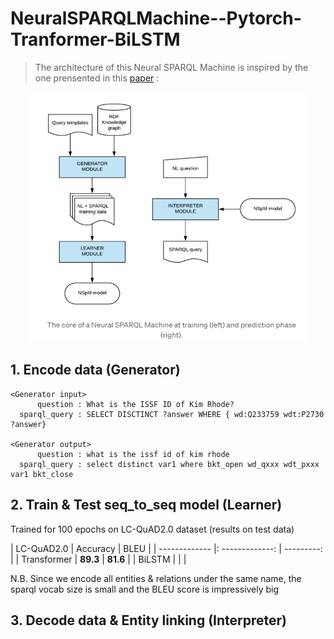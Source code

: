 # NeuralSPARQLMachine--Pytorch-Tranformer-BiLSTM
> The architecture of this Neural SPARQL Machine is inspired by the one prensented in this [paper](https://s3.eu-west-2.amazonaws.com/tsoru.aksw.org/neural-sparql-machines/soru-marx-semantics2017.html) :
<p align="center">
  <img src="https://github.com/gabguerin/NeuralSPARQLMachine--Pytorch-Tranformer-BiLSTM/blob/main/data/NSpM.PNG" width="450" height="400">
</p>

## 1. Encode data (Generator)
```sparql
<Generator input>
      question : What is the ISSF ID of Kim Rhode?
  sparql_query : SELECT DISCTINCT ?answer WHERE { wd:Q233759 wdt:P2730 ?answer}

<Generator output>
      question : what is the issf id of kim rhode
  sparql_query : select distinct var1 where bkt_open wd_qxxx wdt_pxxx var1 bkt_close
```

## 2. Train & Test seq_to_seq model (Learner)
Trained for 100 epochs on LC-QuAD2.0 dataset (results on test data)

| LC-QuAD2.0    |     Accuracy    |    BLEU    |
| ------------- |: -------------: | ---------: |
| Transformer   |     **89.3**    |   **81.6** |
| BiLSTM        |                 |            |

N.B. Since we encode all entities & relations under the same name, the sparql vocab size is small and the BLEU score is impressively big

## 3. Decode data & Entity linking (Interpreter)
